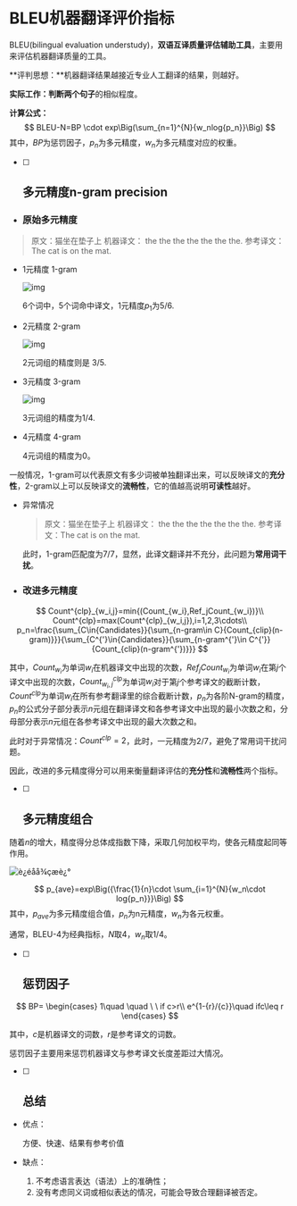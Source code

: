 # BLEU机器翻译评价指标

BLEU(bilingual evaluation understudy)，**双语互译质量评估辅助工具**，主要用来评估机器翻译质量的工具。

**评判思想：**机器翻译结果越接近专业人工翻译的结果，则越好。

**实际工作：**判断两个**句子**的相似程度。

**计算公式：**
$$
BLEU-N=BP \cdot exp\Big(\sum_{n=1}^{N}{w_nlog{p_n}}\Big)
$$
其中，*BP*为惩罚因子，$p_n$为多元精度，$w_n$为多元精度对应的权重。

- [ ] ## 多元精度n-gram precision

- ### 原始多元精度

> 原文：猫坐在垫子上
> 机器译文： the the the the the the the.
> 参考译文：The cat is on the mat.

- 1元精度 1-gram

  ![img](https://upload-images.jianshu.io/upload_images/224008-594aba123f1c7e23?imageMogr2/auto-orient/strip%7CimageView2/2/w/400/format/webp)

  6个词中，5个词命中译文，1元精度$p_1$为5/6.

- 2元精度 2-gram

  ![img](https://upload-images.jianshu.io/upload_images/224008-81e46ed036c63c1b?imageMogr2/auto-orient/strip%7CimageView2/2/w/450/format/webp)

  2元词组的精度则是 3/5.

- 3元精度 3-gram

  ![img](https://upload-images.jianshu.io/upload_images/224008-6da346615eeef815?imageMogr2/auto-orient/strip%7CimageView2/2/w/450/format/webp)

  3元词组的精度为1/4.

- 4元精度 4-gram

  4元词组的精度为0。

一般情况，1-gram可以代表原文有多少词被单独翻译出来，可以反映译文的**充分性**，2-gram以上可以反映译文的**流畅性**，它的值越高说明**可读性**越好。

- 异常情况

  > 原文：猫坐在垫子上
  > 机器译文： the the the the the the the.
  > 参考译文：The cat is on the mat.

  此时，1-gram匹配度为7/7，显然，此译文翻译并不充分，此问题为**常用词干扰**。

- ### 改进多元精度

$$
Count^{clp}_{w_i,j}=min{(Count_{w_i},Ref_jCount_{w_i})}\\
Count^{clp}=max(Count^{clp}_{w_i,j}),i=1,2,3\cdots\\
p_n=\frac{\sum_{C\in{Candidates}}{\sum_{n-gram\in C}{Count_{clip}(n-gram)}}}{\sum_{C^{'}\in{Candidates}}{\sum_{n-gram^{'}\in C^{'}}{Count_{clip}(n-gram^{'})}}}
$$

其中，$Count_{w_i}$为单词$w_i$在机器译文中出现的次数，$Ref_jCount_{w_i}$为单词$w_i$在第$j$个译文中出现的次数，$Count^{clp}_{w_i,j}$为单词$w_i$对于第$j$个参考译文的截断计数，$Count^{clp}$为单词$w_i$在所有参考翻译里的综合截断计数，$p_n$为各阶N-gram的精度，$p_n$的公式分子部分表示$n$元组在翻译译文和各参考译文中出现的最小次数之和，分母部分表示$n$元组在各参考译文中出现的最大次数之和。

此时对于异常情况：$Count^{clp}=2$，此时，一元精度为2/7，避免了常用词干扰问题。

因此，改进的多元精度得分可以用来衡量翻译评估的**充分性**和**流畅性**两个指标。

- [ ] ## 多元精度组合

随着$n$的增大，精度得分总体成指数下降，采取几何加权平均，使各元精度起同等作用。

![è¿éåå¾çæè¿°](https://img-blog.csdn.net/20170830113001250?watermark/2/text/aHR0cDovL2Jsb2cuY3Nkbi5uZXQvcXFfMzE1ODQxNTc=/font/5a6L5L2T/fontsize/400/fill/I0JBQkFCMA==/dissolve/70/gravity/SouthEast)
$$
p_{ave}=exp\Big({\frac{1}{n}\cdot \sum_{i=1}^{N}{w_n\cdot log{p_n}}}\Big)
$$
其中，$p_{ave}$为多元精度组合值，$p_n$为n元精度，$w_n$为各元权重。

通常，BLEU-4为经典指标，$N$取4，$w_n$取1/4。

- [ ] ## 惩罚因子

$$
BP=
\begin{cases}
1\quad \quad \ \  if c>r\\
e^{1-{r}/{c}}\quad ifc\leq r
\end{cases}
$$

其中，$c$是机器译文的词数，$r$是参考译文的词数。

惩罚因子主要用来惩罚机器译文与参考译文长度差距过大情况。

- [ ] ## 总结

- 优点：

  方便、快速、结果有参考价值 

- 缺点：
  1. 不考虑语言表达（语法）上的准确性；
  2. 没有考虑同义词或相似表达的情况，可能会导致合理翻译被否定。



